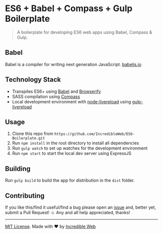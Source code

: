 # ES6 + Babel + Compass + Gulp Boilerplate
> A boilerplate for developing ES6 web apps using Babel, Compass & Gulp.

## Babel

Babel is a compiler for writing next generation JavaScript. [babeljs.io](https://babeljs.io/)

## Technology Stack

- Transpiles ES6+ using [Babel](https://babeljs.io/) and [Browserify](http://browserify.org/)
- SASS compilation using [Compass](http://compass-style.org/)
- Local development environment with [node-livereload](https://github.com/napcs/node-livereload) using [gulp-livereload](https://github.com/vohof/gulp-livereload)

## Usage

1. Clone this repo from `https://github.com/IncredibleWeb/ES6-Boilerplate.git`
2. Run `npm install` in the root directory to install all dependencies
3. Run `gulp watch` to set up watches for the development environment
4. Run `npm start` to start the local dev server using ExpressJS

## Building

Run `gulp build` to build the app for distribution in the `dist` folder.

## Contributing

If you like this/find it useful/find a bug please open an [issue](https://github.com/IncredibleWeb/ES6-Boilerplate/issues) and, better yet, submit a Pull Request! ☺ Any and all help appreciated, thanks!

---

[MIT License](https://github.com/IncredibleWeb/ES6-Boilerplate/blob/master/LICENSE). Made with ♥ by [Incredible Web](https://www.incredible-web.com/)
